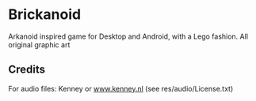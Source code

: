 # Brickanoid
Arkanoid inspired game for Desktop and Android, with a Lego fashion. All original graphic art

## Credits
For audio files: Kenney or www.kenney.nl (see res/audio/License.txt)
